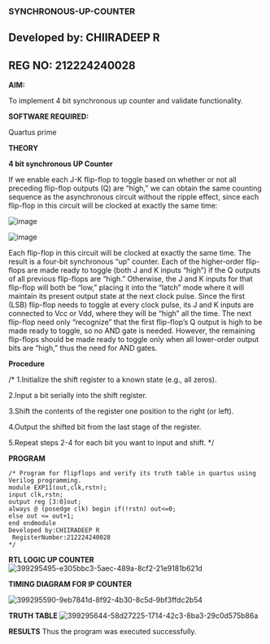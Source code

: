 ### SYNCHRONOUS-UP-COUNTER
## Developed by: CHIIRADEEP R
## REG NO: 212224240028
**AIM:**

To implement 4 bit synchronous up counter and validate functionality.

**SOFTWARE REQUIRED:**

Quartus prime

**THEORY**

**4 bit synchronous UP Counter**

If we enable each J-K flip-flop to toggle based on whether or not all preceding flip-flop outputs (Q) are “high,” we can obtain the same counting sequence as the asynchronous circuit without the ripple effect, since each flip-flop in this circuit will be clocked at exactly the same time:

![image](https://github.com/naavaneetha/SYNCHRONOUS-UP-COUNTER/assets/154305477/d5db3fa0-e413-404c-b80e-b2f39d82e7e8)


![image](https://github.com/naavaneetha/SYNCHRONOUS-UP-COUNTER/assets/154305477/52cb61eb-d04b-442d-810c-31185a68410b)

Each flip-flop in this circuit will be clocked at exactly the same time.
The result is a four-bit synchronous “up” counter. Each of the higher-order flip-flops are made ready to toggle (both J and K inputs “high”) if the Q outputs of all previous flip-flops are “high.”
Otherwise, the J and K inputs for that flip-flop will both be “low,” placing it into the “latch” mode where it will maintain its present output state at the next clock pulse.
Since the first (LSB) flip-flop needs to toggle at every clock pulse, its J and K inputs are connected to Vcc or Vdd, where they will be “high” all the time.
The next flip-flop need only “recognize” that the first flip-flop’s Q output is high to be made ready to toggle, so no AND gate is needed.
However, the remaining flip-flops should be made ready to toggle only when all lower-order output bits are “high,” thus the need for AND gates.

**Procedure**

/* 1.Initialize the shift register to a known state (e.g., all zeros).

2.Input a bit serially into the shift register.

3.Shift the contents of the register one position to the right (or left).

4.Output the shifted bit from the last stage of the register.

5.Repeat steps 2-4 for each bit you want to input and shift. */

**PROGRAM**
```
/* Program for flipflops and verify its truth table in quartus using Verilog programming. 
module EXP11(out,clk,rstn); 
input clk,rstn; 
output reg [3:0]out; 
always @ (posedge clk) begin if(!rstn) out<=0; 
else out <= out+1;
end endmodule
Developed by:CHIIRADEEP R
 RegisterNumber:212224240028
*/
```
**RTL LOGIC UP COUNTER**
![399295495-e305bbc3-5aec-489a-8cf2-21e9181b621d](https://github.com/user-attachments/assets/7d4a4f8c-4327-463b-bead-9b7132ed4115)

**TIMING DIAGRAM FOR IP COUNTER**

![399295590-9eb7841d-8f92-4b30-8c5d-9bf3ffdc2b54](https://github.com/user-attachments/assets/e0aafb25-d04f-4358-ba24-d8867a115856)

**TRUTH TABLE**
![399295644-58d27225-1714-42c3-8ba3-29c0d575b86a](https://github.com/user-attachments/assets/d1c058b6-10cb-4cec-833a-271903a4528c)

**RESULTS**
Thus the program was executed successfully.
